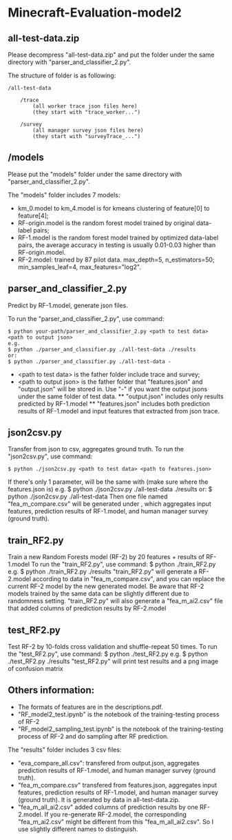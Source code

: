 # Minecraft-Evaluation-model2

## all-test-data.zip
Please decompress "all-test-data.zip" and put the folder under the same directory with "parser_and_classifier_2.py". 

The structure of <all-test-data> folder is as following: 

	/all-test-data 
	
		/trace
			(all worker trace json files here)
			(they start with "trace_worker...")
	
		/survey
			(all manager survey json files here)
			(they start with "surveyTrace_...")

## /models
Please put the "models" folder under the same directory with "parser_and_classifier_2.py".

The "models" folder includes 7 models:
* km_0.model to km_4.model is for kmeans clustering of feature[0] to feature[4];
* RF-origin.model is the random forest model trained by original data-label pairs;
* RF-1.model is the random forest model trained by optimized data-label pairs, the average accuracy in testing is usually 0.01-0.03 higher than RF-origin.model.
* RF-2.model: trained by 87 pilot data. max_depth=5, n_estimators=50; min_samples_leaf=4, max_features="log2".

	
## parser_and_classifier_2.py
Predict by RF-1.model, generate json files.

To run the "parser_and_classifier_2.py", use command:
	
	$ python your-path/parser_and_classifier_2.py <path to test data> <path to output json>
	e.g. 
	$ python ./parser_and_classifier.py ./all-test-data ./results
	or:
	$ python ./parser_and_classifier.py ./all-test-data -

* \<path to test data\> is the father folder include trace and survey;
* \<path to output json\> is the father folder that "features.json" and "output.json" will be stored in. Use "-" if you want the output jsons under the same folder of test data.
**	"output.json" includes only results predicted by RF-1.model
**	"features.json" includes both prediction results of RF-1.model and input features that extracted from json trace.


## json2csv.py
Transfer from json to csv, aggregates ground truth.
To run the "json2csv.py", use command:
	
	$ python ./json2csv.py <path to test data> <path to features.json> 
If there's only 1 parameter, <path to features.json> will be the same with <path to test data> (make sure where the features.json is)
e.g. 
	$ python ./json2csv.py ./all-test-data ./results
	or:
	$ python ./json2csv.py ./all-test-data
Then one file named "fea_m_compare.csv" will be generated under <path to features.json>, which aggregates input features, prediction results of RF-1.model, and human manager survey (ground truth).


## train_RF2.py
Train a new Random Forests model (RF-2) by 20 features + results of RF-1.model
To run the "train_RF2.py", use command:
	$ python ./train_RF2.py <path to fea_m_compare.csv>
e.g.
	$ python ./train_RF2.py ./results
"train_RF2.py" will generate a RF-2.model according to data in "fea_m_compare.csv", and you can replace the current RF-2 model by the new generated model. Be aware that RF-2 models trained by the same data can be slightly different due to randomness setting. 
"train_RF2.py" will also generate a "fea_m_ai2.csv" file that added columns of prediction results by RF-2.model

## test_RF2.py
Test RF-2 by 10-folds cross validation and shuffle-repeat 50 times.
To run the "test_RF2.py", use command:
	$ python ./test_RF2.py <path to fea_m_compare.csv>
e.g.
	$ python ./test_RF2.py ./results
"test_RF2.py" will print test results and a png image of confusion matrix

## Others information:
* The formats of features are in the descriptions.pdf.
* "RF_model2_test.ipynb" is the notebook of the training-testing process of RF-2
* "RF_model2_sampling_test.ipynb" is the notebook of the training-testing process of RF-2 and do sampling after RF prediction.

The "results" folder includes 3 csv files:
* "eva_compare_all.csv": transfered from output.json, aggregates prediction results of RF-1.model, and human manager survey (ground truth).
* "fea_m_compare.csv" transfered from features.json, aggregates input features, prediction results of RF-1.model, and human manager survey (ground truth). It is generated by data in all-test-data.zip.
* "fea_m_all_ai2.csv" added columns of prediction results by one RF-2.model. If you re-generate RF-2.model, the corresponding "fea_m_ai2.csv" might be different from this "fea_m_all_ai2.csv". So I use slightly different names to distinguish.
